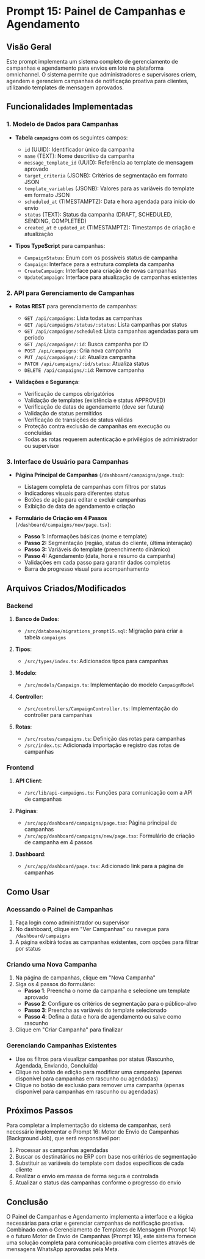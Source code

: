# Prompt 15: Painel de Campanhas e Agendamento

## Visão Geral

Este prompt implementa um sistema completo de gerenciamento de campanhas e agendamento para envios em lote na plataforma omnichannel. O sistema permite que administradores e supervisores criem, agendem e gerenciem campanhas de notificação proativa para clientes, utilizando templates de mensagem aprovados.

## Funcionalidades Implementadas

### 1. Modelo de Dados para Campanhas

- **Tabela `campaigns`** com os seguintes campos:
  - `id` (UUID): Identificador único da campanha
  - `name` (TEXT): Nome descritivo da campanha
  - `message_template_id` (UUID): Referência ao template de mensagem aprovado
  - `target_criteria` (JSONB): Critérios de segmentação em formato JSON
  - `template_variables` (JSONB): Valores para as variáveis do template em formato JSON
  - `scheduled_at` (TIMESTAMPTZ): Data e hora agendada para início do envio
  - `status` (TEXT): Status da campanha (DRAFT, SCHEDULED, SENDING, COMPLETED)
  - `created_at` e `updated_at` (TIMESTAMPTZ): Timestamps de criação e atualização

- **Tipos TypeScript** para campanhas:
  - `CampaignStatus`: Enum com os possíveis status de campanha
  - `Campaign`: Interface para a estrutura completa da campanha
  - `CreateCampaign`: Interface para criação de novas campanhas
  - `UpdateCampaign`: Interface para atualização de campanhas existentes

### 2. API para Gerenciamento de Campanhas

- **Rotas REST** para gerenciamento de campanhas:
  - `GET /api/campaigns`: Lista todas as campanhas
  - `GET /api/campaigns/status/:status`: Lista campanhas por status
  - `GET /api/campaigns/scheduled`: Lista campanhas agendadas para um período
  - `GET /api/campaigns/:id`: Busca campanha por ID
  - `POST /api/campaigns`: Cria nova campanha
  - `PUT /api/campaigns/:id`: Atualiza campanha
  - `PATCH /api/campaigns/:id/status`: Atualiza status
  - `DELETE /api/campaigns/:id`: Remove campanha

- **Validações e Segurança**:
  - Verificação de campos obrigatórios
  - Validação de templates (existência e status APPROVED)
  - Verificação de datas de agendamento (deve ser futura)
  - Validação de status permitidos
  - Verificação de transições de status válidas
  - Proteção contra exclusão de campanhas em execução ou concluídas
  - Todas as rotas requerem autenticação e privilégios de administrador ou supervisor

### 3. Interface de Usuário para Campanhas

- **Página Principal de Campanhas** (`/dashboard/campaigns/page.tsx`):
  - Listagem completa de campanhas com filtros por status
  - Indicadores visuais para diferentes status
  - Botões de ação para editar e excluir campanhas
  - Exibição de data de agendamento e criação

- **Formulário de Criação em 4 Passos** (`/dashboard/campaigns/new/page.tsx`):
  - **Passo 1:** Informações básicas (nome e template)
  - **Passo 2:** Segmentação (região, status do cliente, última interação)
  - **Passo 3:** Variáveis do template (preenchimento dinâmico)
  - **Passo 4:** Agendamento (data, hora e resumo da campanha)
  - Validações em cada passo para garantir dados completos
  - Barra de progresso visual para acompanhamento

## Arquivos Criados/Modificados

### Backend

1. **Banco de Dados**:
   - `/src/database/migrations_prompt15.sql`: Migração para criar a tabela `campaigns`

2. **Tipos**:
   - `/src/types/index.ts`: Adicionados tipos para campanhas

3. **Modelo**:
   - `/src/models/Campaign.ts`: Implementação do modelo `CampaignModel`

4. **Controller**:
   - `/src/controllers/CampaignController.ts`: Implementação do controller para campanhas

5. **Rotas**:
   - `/src/routes/campaigns.ts`: Definição das rotas para campanhas
   - `/src/index.ts`: Adicionada importação e registro das rotas de campanhas

### Frontend

1. **API Client**:
   - `/src/lib/api-campaigns.ts`: Funções para comunicação com a API de campanhas

2. **Páginas**:
   - `/src/app/dashboard/campaigns/page.tsx`: Página principal de campanhas
   - `/src/app/dashboard/campaigns/new/page.tsx`: Formulário de criação de campanha em 4 passos

3. **Dashboard**:
   - `/src/app/dashboard/page.tsx`: Adicionado link para a página de campanhas

## Como Usar

### Acessando o Painel de Campanhas

1. Faça login como administrador ou supervisor
2. No dashboard, clique em "Ver Campanhas" ou navegue para `/dashboard/campaigns`
3. A página exibirá todas as campanhas existentes, com opções para filtrar por status

### Criando uma Nova Campanha

1. Na página de campanhas, clique em "Nova Campanha"
2. Siga os 4 passos do formulário:
   - **Passo 1**: Preencha o nome da campanha e selecione um template aprovado
   - **Passo 2**: Configure os critérios de segmentação para o público-alvo
   - **Passo 3**: Preencha as variáveis do template selecionado
   - **Passo 4**: Defina a data e hora de agendamento ou salve como rascunho
3. Clique em "Criar Campanha" para finalizar

### Gerenciando Campanhas Existentes

- Use os filtros para visualizar campanhas por status (Rascunho, Agendada, Enviando, Concluída)
- Clique no botão de edição para modificar uma campanha (apenas disponível para campanhas em rascunho ou agendadas)
- Clique no botão de exclusão para remover uma campanha (apenas disponível para campanhas em rascunho ou agendadas)

## Próximos Passos

Para completar a implementação do sistema de campanhas, será necessário implementar o Prompt 16: Motor de Envio de Campanhas (Background Job), que será responsável por:

1. Processar as campanhas agendadas
2. Buscar os destinatários no ERP com base nos critérios de segmentação
3. Substituir as variáveis do template com dados específicos de cada cliente
4. Realizar o envio em massa de forma segura e controlada
5. Atualizar o status das campanhas conforme o progresso do envio

## Conclusão

O Painel de Campanhas e Agendamento implementa a interface e a lógica necessárias para criar e gerenciar campanhas de notificação proativa. Combinado com o Gerenciamento de Templates de Mensagem (Prompt 14) e o futuro Motor de Envio de Campanhas (Prompt 16), este sistema fornece uma solução completa para comunicação proativa com clientes através de mensagens WhatsApp aprovadas pela Meta.

